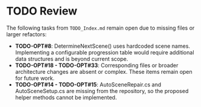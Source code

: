 # TODO Review
The following tasks from `TODO_Index.md` remain open due to missing files or larger refactors:
- **TODO-OPT#8**: DetermineNextScene() uses hardcoded scene names. Implementing a configurable progression table would require additional data structures and is beyond current scope.
- **TODO-OPT#18 - TODO-OPT#33**: Corresponding files or broader architecture changes are absent or complex. These items remain open for future work.
- **TODO-OPT#14 - TODO-OPT#15**: AutoSceneRepair.cs and AutoSceneSetup.cs are missing from the repository, so the proposed helper methods cannot be implemented.
